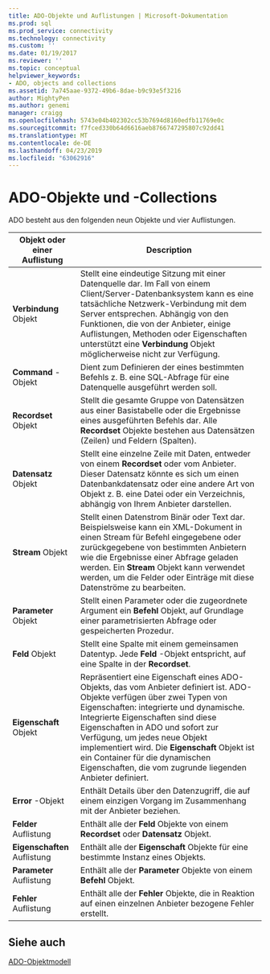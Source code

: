 ```yaml
---
title: ADO-Objekte und Auflistungen | Microsoft-Dokumentation
ms.prod: sql
ms.prod_service: connectivity
ms.technology: connectivity
ms.custom: ''
ms.date: 01/19/2017
ms.reviewer: ''
ms.topic: conceptual
helpviewer_keywords:
- ADO, objects and collections
ms.assetid: 7a745aae-9372-49b6-8dae-b9c93e5f3216
author: MightyPen
ms.author: genemi
manager: craigg
ms.openlocfilehash: 5743e04b402302cc53b7694d8160edfb11769e0c
ms.sourcegitcommit: f7fced330b64d6616aeb8766747295807c92dd41
ms.translationtype: MT
ms.contentlocale: de-DE
ms.lasthandoff: 04/23/2019
ms.locfileid: "63062916"
---
```

# <a name="ado-objects-and-collections"></a>ADO-Objekte und -Collections
ADO besteht aus den folgenden neun Objekte und vier Auflistungen.  
  
|Objekt oder einer Auflistung|Description|  
|--------------------------|-----------------|  
|**Verbindung** Objekt|Stellt eine eindeutige Sitzung mit einer Datenquelle dar. Im Fall von einem Client/Server-Datenbanksystem kann es eine tatsächliche Netzwerk-Verbindung mit dem Server entsprechen. Abhängig von den Funktionen, die von der Anbieter, einige Auflistungen, Methoden oder Eigenschaften unterstützt eine **Verbindung** Objekt möglicherweise nicht zur Verfügung.|  
|**Command** -Objekt|Dient zum Definieren der eines bestimmten Befehls z. B. eine SQL-Abfrage für eine Datenquelle ausgeführt werden soll.|  
|**Recordset** Objekt|Stellt die gesamte Gruppe von Datensätzen aus einer Basistabelle oder die Ergebnisse eines ausgeführten Befehls dar. Alle **Recordset** Objekte bestehen aus Datensätzen (Zeilen) und Feldern (Spalten).|  
|**Datensatz** Objekt|Stellt eine einzelne Zeile mit Daten, entweder von einem **Recordset** oder vom Anbieter. Dieser Datensatz könnte es sich um einen Datenbankdatensatz oder eine andere Art von Objekt z. B. eine Datei oder ein Verzeichnis, abhängig von Ihrem Anbieter darstellen.|  
|**Stream** Objekt|Stellt einen Datenstrom Binär oder Text dar. Beispielsweise kann ein XML-Dokument in einen Stream für Befehl eingegebene oder zurückgegebene von bestimmten Anbietern wie die Ergebnisse einer Abfrage geladen werden. Ein **Stream** Objekt kann verwendet werden, um die Felder oder Einträge mit diese Datenströme zu bearbeiten.|  
|**Parameter** Objekt|Stellt einen Parameter oder die zugeordnete Argument ein **Befehl** Objekt, auf Grundlage einer parametrisierten Abfrage oder gespeicherten Prozedur.|  
|**Feld** Objekt|Stellt eine Spalte mit einem gemeinsamen Datentyp. Jede **Feld** -Objekt entspricht, auf eine Spalte in der **Recordset**.|  
|**Eigenschaft** Objekt|Repräsentiert eine Eigenschaft eines ADO-Objekts, das vom Anbieter definiert ist. ADO-Objekte verfügen über zwei Typen von Eigenschaften: integrierte und dynamische. Integrierte Eigenschaften sind diese Eigenschaften in ADO und sofort zur Verfügung, um jedes neue Objekt implementiert wird. Die **Eigenschaft** Objekt ist ein Container für die dynamischen Eigenschaften, die vom zugrunde liegenden Anbieter definiert.|  
|**Error** -Objekt|Enthält Details über den Datenzugriff, die auf einem einzigen Vorgang im Zusammenhang mit der Anbieter beziehen.|  
|**Felder** Auflistung|Enthält alle der **Feld** Objekte von einem **Recordset** oder **Datensatz** Objekt.|  
|**Eigenschaften** Auflistung|Enthält alle der **Eigenschaft** Objekte für eine bestimmte Instanz eines Objekts.|  
|**Parameter** Auflistung|Enthält alle der **Parameter** Objekte von einem **Befehl** Objekt.|  
|**Fehler** Auflistung|Enthält alle der **Fehler** Objekte, die in Reaktion auf einen einzelnen Anbieter bezogene Fehler erstellt.|  
  
## <a name="see-also"></a>Siehe auch  
 [ADO-Objektmodell](../../../ado/reference/ado-api/ado-object-model.md)
